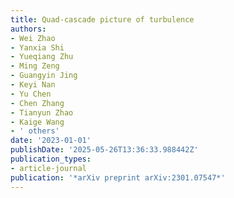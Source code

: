 ```yaml
---
title: Quad-cascade picture of turbulence
authors:
- Wei Zhao
- Yanxia Shi
- Yueqiang Zhu
- Ming Zeng
- Guangyin Jing
- Keyi Nan
- Yu Chen
- Chen Zhang
- Tianyun Zhao
- Kaige Wang
- ' others'
date: '2023-01-01'
publishDate: '2025-05-26T13:36:33.988442Z'
publication_types:
- article-journal
publication: '*arXiv preprint arXiv:2301.07547*'
---
```

